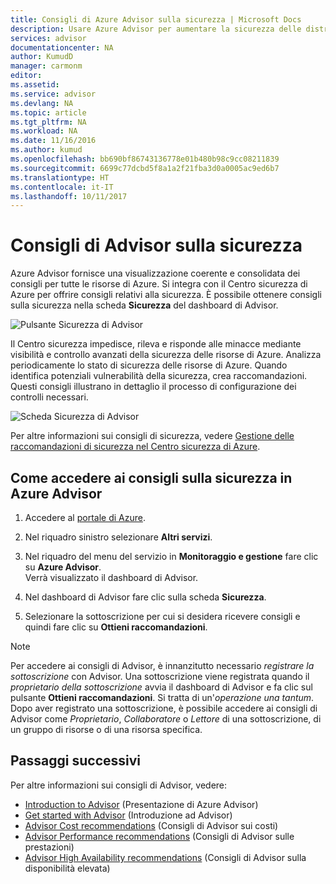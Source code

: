 ```yaml
---
title: Consigli di Azure Advisor sulla sicurezza | Microsoft Docs
description: Usare Azure Advisor per aumentare la sicurezza delle distribuzioni di Azure.
services: advisor
documentationcenter: NA
author: KumudD
manager: carmonm
editor: 
ms.assetid: 
ms.service: advisor
ms.devlang: NA
ms.topic: article
ms.tgt_pltfrm: NA
ms.workload: NA
ms.date: 11/16/2016
ms.author: kumud
ms.openlocfilehash: bb690bf86743136778e01b480b98c9cc08211839
ms.sourcegitcommit: 6699c77dcbd5f8a1a2f21fba3d0a0005ac9ed6b7
ms.translationtype: HT
ms.contentlocale: it-IT
ms.lasthandoff: 10/11/2017
---
```

# <a name="advisor-security-recommendations"></a>Consigli di Advisor sulla sicurezza

Azure Advisor fornisce una visualizzazione coerente e consolidata dei consigli per tutte le risorse di Azure. Si integra con il Centro sicurezza di Azure per offrire consigli relativi alla sicurezza. È possibile ottenere consigli sulla sicurezza nella scheda **Sicurezza** del dashboard di Advisor.

![Pulsante Sicurezza di Advisor](./media/advisor-security-recommendations/advisor-security-tab.png)

Il Centro sicurezza impedisce, rileva e risponde alle minacce mediante visibilità e controllo avanzati della sicurezza delle risorse di Azure. Analizza periodicamente lo stato di sicurezza delle risorse di Azure. Quando identifica potenziali vulnerabilità della sicurezza, crea raccomandazioni. Questi consigli illustrano in dettaglio il processo di configurazione dei controlli necessari. 

![Scheda Sicurezza di Advisor](./media/advisor-security-recommendations/advisor-security-recommendations.png)

Per altre informazioni sui consigli di sicurezza, vedere [Gestione delle raccomandazioni di sicurezza nel Centro sicurezza di Azure](https://azure.microsoft.com/en-us/documentation/articles/security-center-recommendations/).

## <a name="how-to-access-security-recommendations-in-azure-advisor"></a>Come accedere ai consigli sulla sicurezza in Azure Advisor

1. Accedere al [portale di Azure](https://portal.azure.com).

2. Nel riquadro sinistro selezionare **Altri servizi**.

3. Nel riquadro del menu del servizio in **Monitoraggio e gestione** fare clic su **Azure Advisor**.  
 Verrà visualizzato il dashboard di Advisor.

4. Nel dashboard di Advisor fare clic sulla scheda **Sicurezza**.

5. Selezionare la sottoscrizione per cui si desidera ricevere consigli e quindi fare clic su **Ottieni raccomandazioni**.

> [!NOTE]
> Per accedere ai consigli di Advisor, è innanzitutto necessario *registrare la sottoscrizione* con Advisor. Una sottoscrizione viene registrata quando il *proprietario della sottoscrizione* avvia il dashboard di Advisor e fa clic sul pulsante **Ottieni raccomandazioni**. Si tratta di un'*operazione una tantum*. Dopo aver registrato una sottoscrizione, è possibile accedere ai consigli di Advisor come *Proprietario*, *Collaboratore* o *Lettore* di una sottoscrizione, di un gruppo di risorse o di una risorsa specifica.

## <a name="next-steps"></a>Passaggi successivi

Per altre informazioni sui consigli di Advisor, vedere:
* [Introduction to Advisor](advisor-overview.md) (Presentazione di Azure Advisor)
* [Get started with Advisor](advisor-get-started.md) (Introduzione ad Advisor)
* [Advisor Cost recommendations](advisor-performance-recommendations.md) (Consigli di Advisor sui costi)
* [Advisor Performance recommendations](advisor-performance-recommendations.md) (Consigli di Advisor sulle prestazioni)
* [Advisor High Availability recommendations](advisor-high-availability-recommendations.md) (Consigli di Advisor sulla disponibilità elevata)


 
